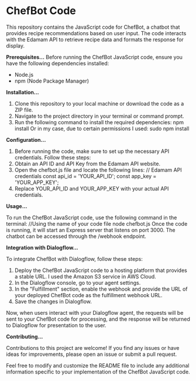 # ChefBot Code
This repository contains the JavaScript code for ChefBot, a chatbot that provides recipe recommendations based on user input. The code interacts with the Edamam API to retrieve recipe data and formats the response for display.

**Prerequisites...**
Before running the ChefBot JavaScript code, ensure you have the following dependencies installed:
- Node.js
- npm (Node Package Manager)

**Installation...**
1. Clone this repository to your local machine or download the code as a ZIP file.
2. Navigate to the project directory in your terminal or command prompt.
3. Run the following command to install the required dependencies:
            npm install
Or in my case, due to certain permissions I used:
            sudo npm install
            
**Configuration...**
1. Before running the code, make sure to set up the necessary API credentials. Follow these steps:
2. Obtain an API ID and API Key from the Edamam API website.
3. Open the chefbot.js file and locate the following lines:
          // Edamam API credentials
          const api_id = 'YOUR_API_ID';
          const app_key = 'YOUR_APP_KEY';
4. Replace YOUR_API_ID and YOUR_APP_KEY with your actual API credentials.  

**Usage...**

To run the ChefBot JavaScript code, use the following command in the terminal:
        //Using the name of your code file
         node chefbot.js
Once the code is running, it will start an Express server that listens on port 3000. The chatbot can be accessed through the /webhook endpoint.


**Integration with Dialogflow...**

To integrate ChefBot with Dialogflow, follow these steps:
1. Deploy the ChefBot JavaScript code to a hosting platform that provides a stable URL. I used the Amazon S3 service in AWS Cloud.
2. In the Dialogflow console, go to your agent settings.
3. In the "Fulfillment" section, enable the webhook and provide the URL of your deployed ChefBot code as the fulfillment webhook URL.
4. Save the changes in Dialogflow.

Now, when users interact with your Dialogflow agent, the requests will be sent to your ChefBot code for processing, and the response will be returned to Dialogflow for presentation to the user.

**Contributing...**

Contributions to this project are welcome! If you find any issues or have ideas for improvements, please open an issue or submit a pull request.

Feel free to modify and customize the README file to include any additional information specific to your implementation of the ChefBot JavaScript code.


